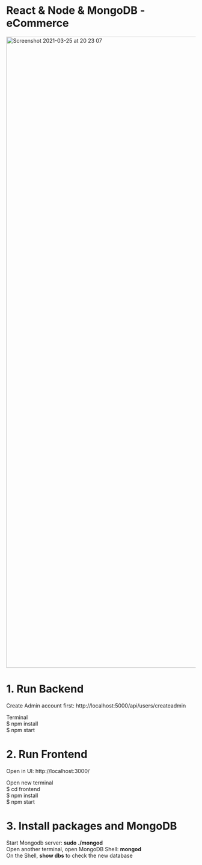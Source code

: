 # React & Node & MongoDB - eCommerce
<img width="1680" alt="Screenshot 2021-03-25 at 20 23 07" src="https://user-images.githubusercontent.com/23252409/112559776-13bb5b80-8da8-11eb-80b4-8ad40bcc478e.png">


# 1. Run Backend
Create Admin account first:  http://localhost:5000/api/users/createadmin

Terminal <br/>
$ npm install <br/>
$ npm start

# 2. Run Frontend
Open in UI: http://localhost:3000/

Open new terminal <br/>
$ cd frontend <br/>
$ npm install <br/>
$ npm start

# 3. Install packages and MongoDB
Start Mongodb server: <b>sudo ./mongod</b> <br/>
Open another terminal, open MongoDB Shell: <b>mongod</b> <br/>
On the Shell, <b>show dbs</b> to check the new database
